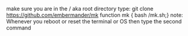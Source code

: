 make sure you are in the / aka root directory
type: git clone https://github.com/embermander/mk
function mk { bash /mk.sh;}
note: Whenever you reboot or reset the terminal or OS then type the second command
